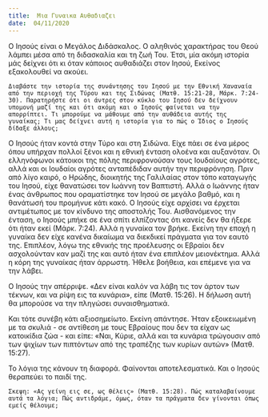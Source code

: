 ```yaml
---
title:  Μια Γυναικα Αυθαδιαζει
date:  04/11/2020
---
```


Ο Ιησούς είναι ο Μεγάλος Διδάσκαλος. Ο αληθινός χαρακτήρας του Θεού λάμπει μέσα από τη διδασκαλία και τη ζωή Του. Έτσι, μία ακόμη ιστορία μάς δείχνει ότι κι όταν κάποιος αυθαδιάζει στον Ιησού, Εκείνος εξακολουθεί να ακούει.

`Διαβάστε την ιστορία της συνάντησης του Ιησού με την Εθνική Χαναναία από την περιοχή της Τύρου και της Σιδώνας (Ματθ. 15:21-28, Μάρκ. 7:24-30). Παρατηρήστε ότι οι άντρες στον κύκλο του Ιησού δεν δείχνουν υπομονή μαζί της και ότι ακόμη και ο Ιησούς φαίνεται να την απορρίπτει. Τι μπορούμε να μάθουμε από την αυθάδεια αυτής της γυναίκας; Τι μας δείχνει αυτή η ιστορία για το πώς ο Ίδιος ο Ιησούς δίδαξε άλλους;`

Ο Ιησούς ήταν κοντά στην Τύρο και στη Σιδώνα. Είχε πάει σε ένα μέρος όπου υπήρχαν πολλοί ξένοι  και η εθνική ένταση ολοένα και αυξανόταν. Οι ελληνόφωνοι κάτοικοι της πόλης περιφρονούσαν τους Ιουδαίους αγρότες, αλλά και οι Ιουδαίοι αγρότες ανταπέδιδαν αυτήν την περιφρόνηση.  Πριν από λίγο καιρό, ο Ηρώδης, διοικητής της Γαλιλαίας στον τόπο καταγωγής του Ιησού, είχε θανατώσει τον Ιωάννη τον Βαπτιστή. Αλλά ο Ιωάννης ήταν ένας άνθρωπος που οραματίστηκε τον Ιησού σε μεγάλο βαθμό, και η θανάτωσή του προμήνυε κάτι κακό. Ο Ιησούς είχε αρχίσει να έρχεται αντιμέτωπος με τον κίνδυνο της αποστολής Του. Αισθανόμενος την ένταση, ο Ιησούς μπήκε σε ένα σπίτι ελπίζοντας ότι κανείς δεν θα ήξερε ότι ήταν εκεί (Μάρκ. 7:24). Αλλά η γυναίκα τον βρήκε. Εκείνη την εποχή η γυναίκα δεν είχε κανένα δικαίωμα να διεκδικεί πράγματα για τον εαυτό της. Επιπλέον, λόγω της εθνικής της προέλευσης οι Εβραίοι δεν ασχολούνταν καν μαζί της και αυτό ήταν ένα επιπλέον μειονέκτημα. Αλλά η κόρη της γυναίκας ήταν άρρωστη. Ήθελε βοήθεια, και επέμενε για να την λάβει.

Ο Ιησούς την απέρριψε. «Δεν είναι καλόν να λάβη τις τον άρτον των τέκνων, και να ρίψη εις τα κυνάρια», είπε (Ματθ. 15:26). Η δήλωση αυτή θα μπορούσε να την πληγώσει συναισθηματικά.

Και τότε συνέβη κάτι αξιοσημείωτο. Εκείνη απάντησε. Ήταν εξοικειωμένη με τα σκυλιά - σε αντίθεση με τους Εβραίους που δεν τα είχαν ως κατοικίδια ζώα - και είπε: «Ναι, Κύριε, αλλά και τα κυνάρια τρώγουσιν από των ψιχίων των πιπτόντων από της τραπέζης των κυρίων αυτών» (Ματθ. 15:27).

Το λόγια της κάνουν τη διαφορά. Φαίνονται αποτελεσματικά. Και ο Ιησούς θεραπεύει το παιδί της.

`Σκεψη: «Ας γείνη εις σε, ως θέλεις» (Ματθ. 15:28). Πώς καταλαβαίνουμε αυτά τα λόγια; Πώς αντιδράμε, όμως, όταν τα πράγματα δεν γίνονται όπως εμείς θέλουμε;`